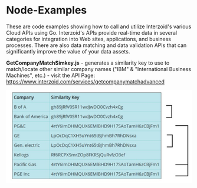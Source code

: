# Node-Examples

These are code examples showing how to call and utilize Interzoid's various Cloud APIs using Go. Interzoid's APIs provide real-time data in several categories for integration into Web sites, applications, and business processes. There are also data matching and data validation APIs that can significantly improve the value of your data assets.

**GetCompanyMatchSimkey.js** - generates a similarity key to use to match/locate other similar company names ("IBM" & "International Business Machines", etc.) - visit the API Page: https://www.interzoid.com/services/getcompanymatchadvanced  

![CompanyMatch](images/CompanyMatchSimKeys.PNG)
